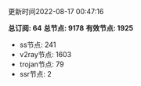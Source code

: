 更新时间2022-08-17 00:47:16

**总订阅: 64**
**总节点: 9178**
**有效节点: 1925**
- ss节点: 241
- v2ray节点: 1603
- trojan节点: 79
- ssr节点: 2
